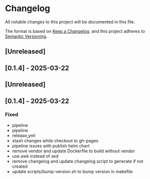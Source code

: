 # Changelog

All notable changes to this project will be documented in this file.

The format is based on [Keep a Changelog](https://keepachangelog.com/en/1.0.0/),
and this project adheres to [Semantic Versioning](https://semver.org/spec/v2.0.0.html).

## [Unreleased]

## [0.1.4] - 2025-03-22
## [Unreleased]

## [0.1.4] - 2025-03-22

### Fixed
- pipeline
- pipeline
- release,yml
- stash changes while checkout to gh-pages
- pipeline issues with publish helm chart
- remove vendor and update Dockerfile to build without vendor
- use awk instead of sed
- remove changelog and update changelog script to generate if not created
- update scripts/bump-version.sh to bump version in makefile

